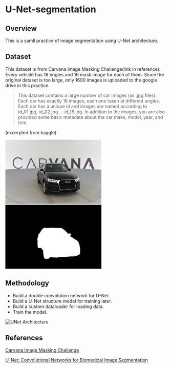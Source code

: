 # U-Net-segmentation
## Overview
This is a samll practice of image segmentation using U-Net architecture.

## Dataset
This dataset is from Carvana Image Masking Challenge(link in reference). Every vehicle has 16 engles and 16 mask image for each of them. Since the original dataset is too large, only 1600 images is uploaded to the google drive in this practice.
> This dataset contains a large number of car images (as .jpg files). Each car has exactly 16 images, each one taken at different angles. Each car has a unique id and images are named according to id_01.jpg, id_02.jpg … id_16.jpg. In addition to the images, you are also provided some basic metadata about the car make, model, year, and trim.

(excerpted from kaggle)

<img src="https://github.com/Evian-Chen/Image-segmentation/blob/main/feaf59172a01_16.jpg" width="300" height="200">
<img src="https://github.com/Evian-Chen/Image-segmentation/blob/main/feaf59172a01_16_mask.gif" width="300" height="200">

## Methodology
* Build a double convolution network for U-Net.
* Build a U-Net structure model for training later.
* Build a custom dataloader for loading data. 
* Train the model.

![UNet Architecture](https://github.com/Evian-Chen/U-Net-segmentation/blob/main/unet%20architecture.png)

## References
<a href="https://www.kaggle.com/c/carvana-image-masking-challenge">Carvana Image Masking Challenge</a>

<a href="https://arxiv.org/abs/1505.04597">U-Net: Convolutional Networks for Biomedical Image Segmentation</a>
